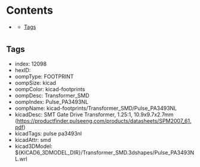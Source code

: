 



Contents
========

* [](#)
	* [Tags](#tags)

# 

## Tags

- index: 12098
- hexID: 
- oompType: FOOTPRINT
- oompSize: kicad
- oompColor: kicad-footprints
- oompDesc: Transformer_SMD
- oompIndex: Pulse_PA3493NL
- oompName: kicad-footprints/Transformer_SMD/Pulse_PA3493NL
- kicadDesc: SMT Gate Drive Transformer, 1.25:1, 10.9x9.7x2.7mm (https://productfinder.pulseeng.com/products/datasheets/SPM2007_61.pdf)
- kicadTags: pulse pa3493nl
- kicadAttr: smd
- kicad3DModel: ${KICAD6_3DMODEL_DIR}/Transformer_SMD.3dshapes/Pulse_PA3493NL.wrl
